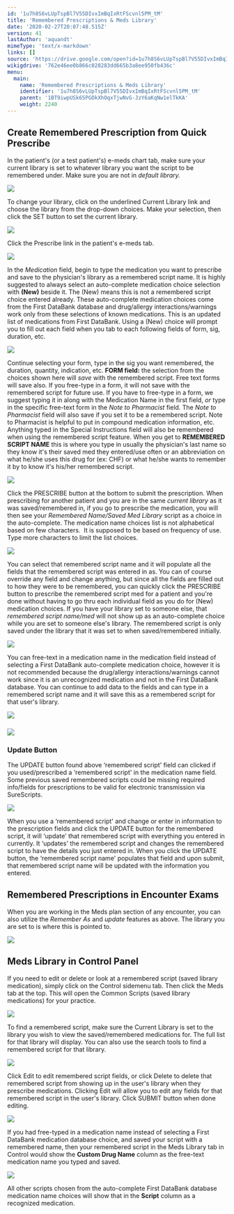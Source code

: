 ```yaml
---
id: '1u7h8S6vLUpTspBl7V55DIvxImBqIxRtFScvnl5PM_tM'
title: 'Remembered Prescriptions & Meds Library'
date: '2020-02-27T20:07:48.515Z'
version: 41
lastAuthor: 'aquandt'
mimeType: 'text/x-markdown'
links: []
source: 'https://drive.google.com/open?id=1u7h8S6vLUpTspBl7V55DIvxImBqIxRtFScvnl5PM_tM'
wikigdrive: '762e46ee0b866c028283dd665b3a8ee950fb436c'
menu:
  main:
    name: 'Remembered Prescriptions & Meds Library'
    identifier: '1u7h8S6vLUpTspBl7V55DIvxImBqIxRtFScvnl5PM_tM'
    parent: '1BT9iwpUSk65PGOkXhOqxTjwNvG-JzY6aKqNw1elTkKA'
    weight: 2240
---
```

## Create Remembered Prescription from Quick Prescribe

In the patient's (or a test patient's) e-meds chart tab, make sure your current library is set to whatever library you want the script to be remembered under. Make sure you are not in *default library.*

![](../remembered-prescriptions-and-meds-library.assets/10000000000003970000009C16566C2F4F6301E1.png)

To change your library, click on the underlined Current Library link and choose the library from the drop-down choices. Make your selection, then click the SET button to set the current library.

![](../remembered-prescriptions-and-meds-library.assets/10000000000000CF000000594E29989A8CDBB666.png)

Click the Prescribe link in the patient's e-meds tab.

![](../remembered-prescriptions-and-meds-library.assets/10000000000003900000009AA4B79D965981100F.png)

In the *Medication* field, begin to type the medication you want to prescribe and save to the physician's library as a remembered script name.
It is highly suggested to always select an auto-complete medication choice selection with **(New)** beside it. The (New) means this is not a remembered script choice entered already. These auto-complete medication choices come from the First DataBank database and drug/allergy interactions/warnings work only from these selections of known medications. This is an updated list of medications from First DataBank. Using a (New) choice will prompt you to fill out each field when you tab to each following fields of form, sig, duration, etc.

![](../remembered-prescriptions-and-meds-library.assets/1000000000000251000000CD88485C4A92EFB69E.png)

Continue selecting your form, type in the sig you want remembered, the duration, quantity, indication, etc.
**FORM field:** the selection from the choices shown here will *save* with the remembered script. Free text forms will save also. If you free-type in a form, it will not save with the remembered script for future use. If you have to free-type in a form, we suggest typing it in along with the Medication Name in the first field, *or* type in the specific free-text form in the *Note to Pharmacist* field.
The *Note to Pharmacist* field will also save if you set it to be a remembered script. Note to Pharmacist is helpful to put in compound medication information, etc. Anything typed in the Special Instructions field will also be remembered when using the remembered script feature.
When you get to **REMEMBERED SCRIPT NAME** this is where you type in usually the physician's last name so they know it's their saved med they entered/use often or an abbreviation on what he/she uses this drug for (ex: CHF) or what he/she wants to remember it by to know it's his/her remembered script.

![](../remembered-prescriptions-and-meds-library.assets/10000000000002CC000001D275BB899AC5B9FED5.png)

Click the PRESCRIBE button at the bottom to submit the prescription.
When prescribing for another patient and you are in the same *current library* as it was saved/remembered in, if you go to prescribe the medication, you will then see your *Remembered Name/Saved Med Library* script as a choice in the auto-complete. The medication name choices list is not alphabetical based on few characters.  It is supposed to be based on frequency of use. Type more characters to limit the list choices.

![](../remembered-prescriptions-and-meds-library.assets/1000000000000366000001A7F38D8DC1B2E864EA.png)

You can select that remembered script name and it will populate all the fields that the remembered script was entered in as. You can of course override any field and change anything, but since all the fields are filled out to how they were to be remembered, you can quickly click the PRESCRIBE button to prescribe the remembered script med for a patient and you're done without having to go thru each individual field as you do for (New) medication choices.
If you have your library set to someone else, that *remembered script name/med* will not show up as an auto-complete choice while you are set to someone else's library.
The remembered script is only saved under the library that it was set to when saved/remembered initially.

![](../remembered-prescriptions-and-meds-library.assets/100000000000038E00000188AFF19E89405A38D4.png)

You can free-text in a medication name in the medication field instead of selecting a First DataBank auto-complete medication choice, however it is not recommended because the drug/allergy interactions/warnings cannot work since it is an unrecognized medication and not in the First DataBank database. You can continue to add data to the fields and can type in a remembered script name and it will save this as a remembered script for that user's library.

![](../remembered-prescriptions-and-meds-library.assets/100000000000025E00000111BCFE9660E1AEED3D.png)



### ![](../remembered-prescriptions-and-meds-library.assets/100000000000025700000098EFF3BA12BB97DD06.png)



### Update Button

The UPDATE button found above ‘remembered script' field can clicked if you used/prescribed a ‘remembered script' in the medication name field. Some previous saved remembered scripts could be missing required info/fields for prescriptions to be valid for electronic transmission via SureScripts.

![](../remembered-prescriptions-and-meds-library.assets/10000000000002C9000001488EDCFC482A049585.png)

When you use a ‘remembered script' and change or enter in information to the prescription fields and click the UPDATE button for the remembered script, it will ‘update' that remembered script with everything you entered in currently. It ‘updates' the remembered script and changes the remembered script to have the details you just entered in. When you click the UPDATE button, the ‘remembered script name' populates that field and upon submit, that remembered script name will be updated with the information you entered.

## Remembered Prescriptions in Encounter Exams

When you are working in the Meds plan section of any encounter, you can also utilize the *Remember As* and *update* features as above. The library you are set to is where this is pointed to.

![](../remembered-prescriptions-and-meds-library.assets/10000000000003AE000000D8EE5454E3AA92466B.png)


## Meds Library in Control Panel

If you need to edit or delete or look at a remembered script (saved library medication), simply click on the Control sidemenu tab. Then click the Meds tab at the top. This will open the Common Scripts (saved library medications) for your practice.

![](../remembered-prescriptions-and-meds-library.assets/10000000000003DB000001A7AE57D4F6C11873DD.png)

To find a remembered script, make sure the Current Library is set to the library you wish to view the saved/remembered medications for.
The full list for that library will display. You can also use the search tools to find a remembered script for that library.

![](../remembered-prescriptions-and-meds-library.assets/1000000000000394000001AB423D6FF27BD87A68.png)

Click Edit to edit remembered script fields, or click Delete to delete that remembered script from showing up in the user's library when they prescribe medications.
Clicking Edit will allow you to edit any fields for that remembered script in the user's library.
Click SUBMIT button when done editing.

![](../remembered-prescriptions-and-meds-library.assets/100002010000018A0000020EBA4189CD6ABB421B.png)

If you had free-typed in a medication name instead of selecting a First DataBank medication database choice, and saved your script with a remembered name, then your remembered script in the Meds Library tab in Control would show the **Custom Drug Name** column as the free-text medication name you typed and saved.

![](../remembered-prescriptions-and-meds-library.assets/100000000000037C000000A3E0C2DBC408B81FCA.png)

All other scripts chosen from the auto-complete First DataBank database medication name choices will show that in the **Script** column as a recognized medication.
